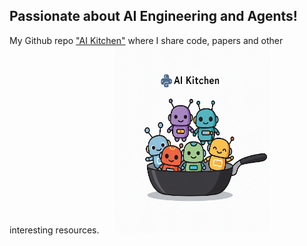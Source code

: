 <h2> Passionate about AI Engineering and Agents!</h2>

My Github repo ["AI Kitchen"](https://github.com/mvervuurt/aikitchen) where I share code, papers and other interesting resources.
<a href="https://github.com/mvervuurt/aikitchen"><img src="assets/IMG_5996.PNG" hspace="20" height="300" width="250"></a>
